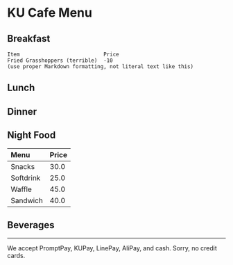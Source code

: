 # KU Cafe Menu


## Breakfast

    Item                           Price
    Fried Grasshoppers (terrible)  -10
    (use proper Markdown formatting, not literal text like this)

## Lunch 


## Dinner


## Night Food
| Menu      | Price      |
|:----------|-----------|
| Snacks | 30.0 |
| Softdrink | 25.0 |
| Waffle | 45.0 |
| Sandwich | 40.0 |

## Beverages



---

We accept PromptPay, KUPay, LinePay, AliPay, and cash. Sorry, no credit cards.
